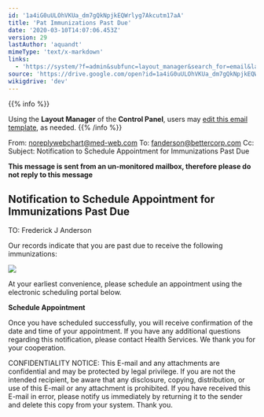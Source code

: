 ```yaml
---
id: '1a4iG0uULOhVKUa_dm7gQkNpjkEQWrlyg7Akcutm17aA'
title: 'Pat Immunizations Past Due'
date: '2020-03-10T14:07:06.453Z'
version: 29
lastAuthor: 'aquandt'
mimeType: 'text/x-markdown'
links:
  - 'https://system/?f=admin&subfunc=layout_manager&search_for=email&layout_search=Go&lv_layout_manager_limit=0&opp=edit&doc_type=EIMMPAST&old_module=Email&old_name=Pat+Immunizations+Past+Due&active=0'
source: 'https://drive.google.com/open?id=1a4iG0uULOhVKUa_dm7gQkNpjkEQWrlyg7Akcutm17aA'
wikigdrive: 'dev'
---
```





{{% info %}}

Using the **Layout Manager** of the **Control Panel**, users may [edit this email template](https://system/?f=admin&subfunc=layout_manager&search_for=email&layout_search=Go&lv_layout_manager_limit=0&opp=edit&doc_type=EIMMPAST&old_module=Email&old_name=Pat+Immunizations+Past+Due&active=0), as needed.
{{% /info %}}



From: noreplywebchart@med-web.com
To: fanderson@bettercorp.com
Cc:
Subject: Notification to Schedule Appointment for Immunizations Past Due

****This message is sent from an un-monitored mailbox, therefore please do not reply to this message****

## **Notification to Schedule Appointment for Immunizations Past Due**


TO: Frederick J Anderson

Our records indicate that you are past due to receive the following immunizations:

![](../pat-immunizations-past-due.assets/3dbaa8ede73445a77dc355cdd6d021e5.png)


At your earliest convenience, please schedule an appointment using the electronic scheduling portal below.

**Schedule Appointment**

Once you have scheduled successfully, you will receive confirmation of the date and time of your appointment.
If you have any additional questions regarding this notification, please contact Health Services.
We thank you for your cooperation.


CONFIDENTIALITY NOTICE: This E-mail and any attachments are confidential and may be protected by legal privilege. If you are not the intended recipient, be aware that any disclosure, copying, distribution, or use of this E-mail or any attachment is prohibited. If you have received this E-mail in error, please notify us immediately by returning it to the sender and delete this copy from your system. Thank you.

